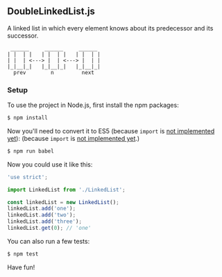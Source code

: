 ## DoubleLinkedList.js

A linked list in which every element knows about its predecessor and its successor.
```
 ______     ______     ______
| |  | |   | |  | |   | |  | |
| |  | <---> |  | <---> |  | |
|_|__|_|   |_|__|_|   |_|__|_|
  prev        n         next
```

### Setup

To use the project in Node.js, first install the npm packages:
```bash
$ npm install
```

Now you'll need to convert it to ES5 (because `import` is [not implemented yet](https://github.com/nodejs/help/issues/53)):
(because `import` is [not implemented yet](https://github.com/nodejs/help/issues/53).)
```bash
$ npm run babel
```

Now you could use it like this:
```js
'use strict';

import LinkedList from './LinkedList';

const linkedList = new LinkedList();
linkedList.add('one');
linkedList.add('two');
linkedList.add('three');
linkedList.get(0); // 'one'
```

You can also run a few tests:
```bash
$ npm test
```

Have fun!
